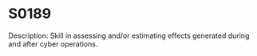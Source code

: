 # S0189
Description: Skill in assessing and/or estimating effects generated during and after cyber operations.
